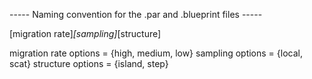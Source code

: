 ----- Naming convention for the .par and .blueprint files -----

[migration rate]_[sampling]_[structure]

migration rate options = {high, medium, low}
sampling options = {local, scat}
structure options = {island, step}
